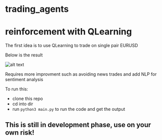 # trading_agents

# reinforcement with QLearning
The first idea is to use QLearning to trade on single pair EURUSD

Below is the result

![alt text](https://github.com/xymerz1/trading_agents/blob/master/reinforce-tf/eurusd.png)

Requires more improvment such as avoiding news trades and add NLP for sentiment analysis

To run this:
* clone this repo
* cd into dir
* run `python3 main.py` to run the code and get the output

## This is still in development phase, use on your own risk!
